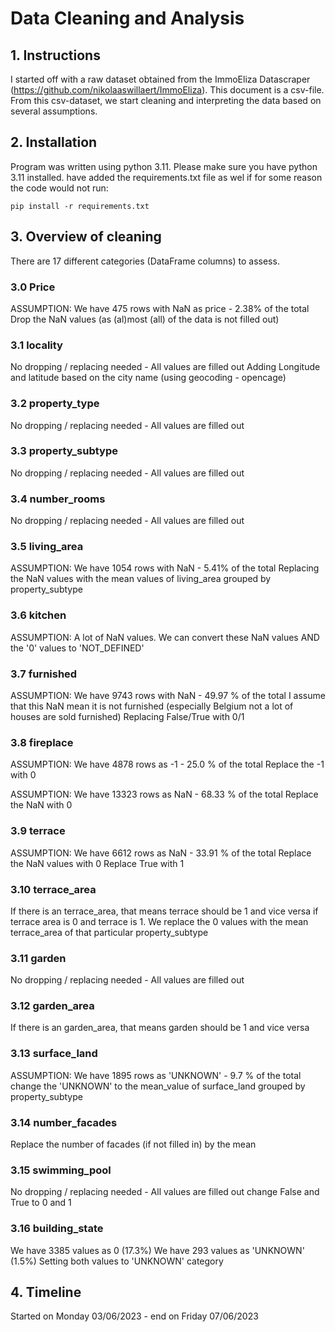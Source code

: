# Data Cleaning and Analysis 

## 1. Instructions
I started off with a raw dataset obtained from the ImmoEliza Datascraper (https://github.com/nikolaaswillaert/ImmoEliza). This document is a csv-file.
From this csv-dataset, we start cleaning and interpreting the data based on several assumptions.

## 2. Installation

Program was written using python 3.11. Please make sure you have python 3.11 installed. have added the requirements.txt file as wel if for some reason the code would not run:
```
pip install -r requirements.txt
```
## 3. Overview of cleaning
There are 17 different categories (DataFrame columns) to assess.

### 3.0 Price
ASSUMPTION:  We have 475 rows with NaN as price - 2.38% of the total
Drop the NaN values (as (al)most (all) of the data is not filled out) 

### 3.1 locality
No dropping / replacing needed - All values are filled out
Adding Longitude and latitude based on the city name (using geocoding - opencage)

### 3.2 property_type
No dropping / replacing needed - All values are filled out

### 3.3 property_subtype
No dropping / replacing needed - All values are filled out

### 3.4 number_rooms
No dropping / replacing needed - All values are filled out

### 3.5 living_area
ASSUMPTION: We have 1054 rows with NaN - 5.41% of the total
Replacing the NaN values with the mean values of living_area grouped by property_subtype

### 3.6 kitchen
ASSUMPTION: A lot of NaN values. We can convert these NaN values AND the '0' values to 'NOT_DEFINED'

### 3.7 furnished
ASSUMPTION: We have 9743 rows with NaN - 49.97 % of the total
I assume that this NaN mean it is not furnished (especially Belgium not a lot of houses are sold furnished)
Replacing False/True with 0/1

### 3.8 fireplace
ASSUMPTION: We have 4878 rows as -1 - 25.0 % of the total
Replace the -1 with 0

ASSUMPTION: We have 13323 rows as NaN - 68.33 % of the total
Replace the NaN with 0

### 3.9 terrace
ASSUMPTION: We have 6612 rows as NaN - 33.91 % of the total
Replace the NaN values with 0
Replace True with 1

### 3.10 terrace_area
If there is an terrace_area, that means terrace should be 1 and vice versa
if terrace area is 0 and terrace is 1. We replace the 0 values with the mean terrace_area of that particular property_subtype

### 3.11 garden
No dropping / replacing needed - All values are filled out

### 3.12 garden_area
If there is an garden_area, that means garden should be 1 and vice versa

### 3.13 surface_land
ASSUMPTION: We have 1895 rows as 'UNKNOWN' - 9.7 % of the total
change the 'UNKNOWN' to the mean_value of surface_land grouped by property_subtype

### 3.14 number_facades
Replace the number of facades (if not filled in) by the mean 

### 3.15 swimming_pool
No dropping / replacing needed - All values are filled out
change False and True to 0 and 1

### 3.16 building_state
We have 3385 values as 0 (17.3%)
We have 293 values as 'UNKNOWN' (1.5%)
Setting both values to 'UNKNOWN' category

## 4. Timeline
Started on Monday 03/06/2023 - end on Friday 07/06/2023
